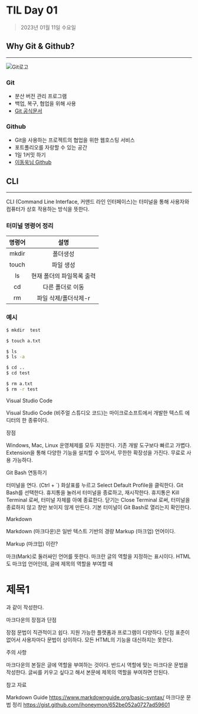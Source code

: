 # TIL Day 01

>2023년 01월 11일 수요일

## Why Git & Github?


---


![Git로고](https://user-images.githubusercontent.com/49775540/168756716-68f9aebb-380f-4897-8141-78d8403f6113.png)

### Git
- 분산 버전 관리 프로그램
- 백업, 복구, 협업을 위해 사용
- [Git 공식문서](https://git-scm.com/book/ko/v2)

### Github
- Git을 사용하는 프로젝트의 협업을 위한 웹호스팅 서비스
- 포트폴리오를 자랑할 수 있는 공간
- 1일 1커밋 하기
- [이동욱님 Github](https://github.com/jojoldu)

## CLI
---

CLI (Command Line Interface, 커맨드 라인 인터페이스)는 터미널을 통해 사용자와 컴퓨터가 상호 작용하는 방식을 뜻한다.

### **터미널 명령어 정리**
| 명령어| 설명 |
|:-----:|:-------:|
|mkdir| 폴더생성|
|touch| 파일 생성|
|ls|현재 폴더의 파일목록 출력|
|cd| 다른 폴더로 이동|
|rm | 파일 삭제/폴더삭제-r|


### 예시

```bash
$ mkdir  test

$ touch a.txt

$ ls
$ ls -a

$ cd ..
$ cd test

$ rm a.txt
$ rm -r test
```


Visual Studio Code

Visual Studio Code (비주얼 스튜디오 코드)는 마이크로소프트에서 개발한 텍스트 에디터의 한 종류이다.

장점

Windows, Mac, Linux 운영체제를 모두 지원한다.
기존 개발 도구보다 빠르고 가볍다.
Extension을 통해 다양한 기능을 설치할 수 있어서, 무한한 확장성을 가진다.
무료로 사용 가능하다.

Git Bash 연동하기

터미널을 연다. (Ctrl + `)
화살표를 누르고 Select Default Profile을 클릭한다.
Git Bash를 선택한다.
휴지통을 눌러서 터미널을 종료하고, 재시작한다.
휴지통은 Kill Terminal 로써, 터미널 자체를 아예 종료한다.
닫기는 Close Terminal 로써, 터미널을 종료하지 않고 창만 보이지 않게 만든다.
기본 터미널이 Git Bash로 열리는지 확인한다.



Markdown

Markdown (마크다운)은 일반 텍스트 기반의 경량 Markup (마크업) 언어이다.

Markup (마크업) 이란?

마크(Mark)로 둘러싸인 언어를 뜻한다. 마크란 글의 역할을 지정하는 표시이다.
HTML도 마크업 언어인데, 글에 제목의 역할을 부여할 때 <h1>제목1</h1> 과 같이 작성한다.

마크다운의 장점과 단점

장점
문법이 직관적이고 쉽다.
지원 가능한 플랫폼과 프로그램이 다양하다.
단점
표준이 없어서 사용자마다 문법이 상이하다.
모든 HTML의 기능을 대신하지는 못한다.

주의 사항

마크다운의 본질은 글에 역할을 부여하는 것이다.
반드시 역할에 맞는 마크다운 문법을 작성한다. 글씨를 키우고 싶다고 해서 본문에 제목의 역할을 부여하면 안된다.

참고 자료

Markdown Guide https://www.markdownguide.org/basic-syntax/
마크다운 문법 정리 https://gist.github.com/ihoneymon/652be052a0727ad59601
